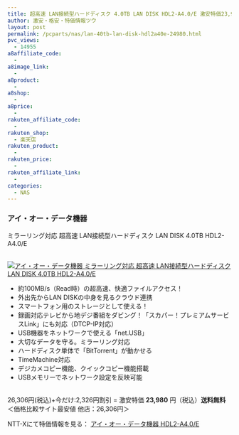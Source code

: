 ```yaml
---
title: 超高速 LAN接続型ハードディスク 4.0TB LAN DISK HDL2-A4.0/E 激安特価23,980円！送料無料！
author: 激安・格安・特価情報ツウ
layout: post
permalink: /pcparts/nas/lan-40tb-lan-disk-hdl2a40e-24980.html
pvc_views:
  - 14955
a8affiliate_code:
  -
a8image_link:
  -
a8product:
  -
a8shop:
  -
a8price:
  -
rakuten_affiliate_code:
  -
rakuten_shop:
  - 楽天店
rakuten_product:
  -
rakuten_price:
  -
rakuten_affiliate_link:
  -
categories:
  - NAS
---
```

### アイ・オー・データ機器
ミラーリング対応 超高速 LAN接続型ハードディスク LAN DISK 4.0TB HDL2-A4.0/E

<div class="img-bg2 img_L">
  <a href="//px.a8.net/svt/ejp?a8mat=ZYP6S+8IMA3E+S1Q+BWGDT&#038;a8ejpredirect=//nttxstore.jp/_II_IO14219234" target="_blank"><br /> <img border="0" alt="アイ・オー・データ機器 ミラーリング対応 超高速 LAN接続型ハードディスク LAN DISK 4.0TB HDL2-A4.0/E" src="//i2.wp.com/image.nttxstore.jp/l2_images/I/IO/IO14219234.jpg?w=120" data-recalc-dims="1" /></a>
</div>

<!--more-->

  * 約100MB/s（Read時）の超高速、快適ファイルアクセス！
  * 外出先からLAN DISKの中身を見るクラウド連携
  * スマートフォン用のストレージとして使える！
  * 録画対応テレビから地デジ番組をダビング！「スカパー！プレミアムサービスLink」にも対応（DTCP-IP対応）
  * USB機器をネットワークで使える「net.USB」
  * 大切なデータを守る。ミラーリング対応
  * ハードディスク単体で「BitTorrent」が動かせる
  * TimeMachine対応
  * デジカメコピー機能、クイックコピー機能搭載
  * USBメモリーでネットワーク設定を反映可能

<br clear="all" />26,306円(税込)+今だけ:2,326円割引 = 激安特価 <span class="tokka-price"><strong>23,980</strong></span> 円（税込）**送料無料**
＜価格比較サイト最安値 他店：26,306円＞

NTT-Xにて特価情報を見る： <span class="fs150p"><a href="//px.a8.net/svt/ejp?a8mat=ZYP6S+8IMA3E+S1Q+BWGDT&#038;a8ejpredirect=//nttxstore.jp/_II_IO14219234" target="_blank">アイ・オー・データ機器 HDL2-A4.0/E</a></span>
